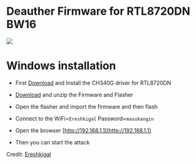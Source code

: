 # Deauther Firmware for RTL8720DN BW16

<img src="https://github.com/xiv3r/RT8720DN-Deauther/blob/main/rtl7820dn.png">

# Windows installation
- First [Download](https://github.com/xiv3r/Deauther-RTL8720DN/raw/refs/heads/main/CH341SER.EXE) and Install the CH340G driver for RTL8720DN

- [Download](https://github.com/xiv3r/Deauther-RTL8720DN/releases/download/RTL8720DN/RTL8720DN-Deauther.zip) and unzip the Firmware and Flasher

- Open the flasher and import the firmware and then flash

- Connect to the WiFi=`Ereshkigal` Password=`masukangin`

- Open the browser [http://192.168.1.1](http://192.168.1.1)

- Then you can start the attack


Credit: [Ereshkigal](https://github.com/Arifmaulanaazis/Ereshkigal)
